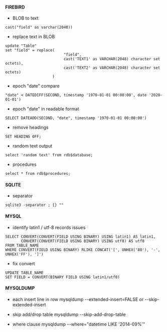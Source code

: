 #### FIREBIRD
- BLOB to text
```
cast("field" as varchar(2048))
```

- replace text in BLOB
```
update "Table"
set "field" = replace(
                          "field",
                          cast('TEXT1' as VARCHAR(2048) character set octets),
                          cast('TEXT2' as VARCHAR(2048) character set octets)
                     )
```

- epoch "date" compare
```
"date" < DATEDIFF(SECOND, timestamp '1970-01-01 00:00:00', date '2020-01-01')
```

- epoch "date" in readable format
```
SELECT DATEADD(SECOND, "date", timestamp '1970-01-01 00:00:00')
```

- remove headings
```
SET HEADING OFF;
```

- random text output
```
select 'random text' from rdb$database;
```

- procedures
```
select * from rdb$procedures;
```

#### SQLITE
- separator
```
sqlite3 -separator ; {} ""
```

#### MYSQL
- identify latin1 / utf-8 records issues
```
SELECT CONVERT(CONVERT(FIELD USING BINARY) USING latin1) AS latin1,
       CONVERT(CONVERT(FIELD USING BINARY) USING utf8) AS utf8
FROM TABLE_NAME
WHERE CONVERT(FIELD USING BINARY) RLIKE CONCAT('[', UNHEX('80'), '-', UNHEX('FF'), ']')
```
- fix convert
```
UPDATE TABLE_NAME
SET FIELD = CONVERT(BINARY FIELD USING latin1/utf8)
```

#### MYSQLDUMP
- each insert line in row
mysqldump --extended-insert=FALSE or --skip-extended-insert

- skip add/drop table
mysqldump --skip-add-drop-table

- where clause
mysqldump --where="datetime LIKE '2014-09%'"
